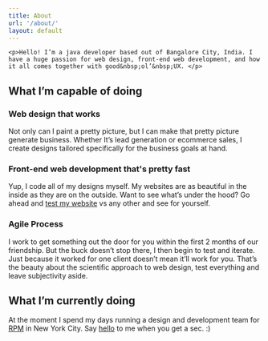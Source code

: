 ```yaml
---
title: About
url: '/about/'
layout: default
---
```




	<p>Hello! I’m a java developer based out of Bangalore City, India. I have a huge passion for web design, front-end web development, and how it all comes together with good&nbsp;ol’&nbsp;UX. </p>

<h2 class="text-aligncenter">What I’m capable of doing</h2>

<h3 class="text-aligncenter">Web design that works</h3>

<p>Not only can I paint a pretty picture, but I can make that pretty picture generate business. Whether It’s lead generation or ecommerce sales, I create designs tailored specifically for the business goals at hand.</p>

<h3 class="text-aligncenter">Front-end web development that's pretty fast</h3>

<p>Yup, I code all of my designs myself. My websites are as beautiful in the inside as they are on the outside. Want to see what’s under the hood? Go ahead and <a href="https://www.webpagetest.org/video/" target="_blank">test my website</a> vs any other and see for yourself. </p>

<h3 class="text-aligncenter">Agile Process</h3>

<p>I work to get something out the door for you within the first 2 months of our friendship. But the buck doesn’t stop there, I then begin to test and iterate. Just because it worked for one client doesn’t mean it’ll work for you. That’s the beauty about the scientific approach to web design, test everything and leave subjectivity aside.</p>



<h2 class="text-aligncenter">What I’m currently doing</h2>

<p>At the moment I spend my days running a design and development team for <a href="http://rpm.thomasnet.com" target="_blank">RPM</a> in New York City. Say <a href="https://twitter.com/juliangav" target="_blank">hello</a> to me when you get a sec. :) </p>
